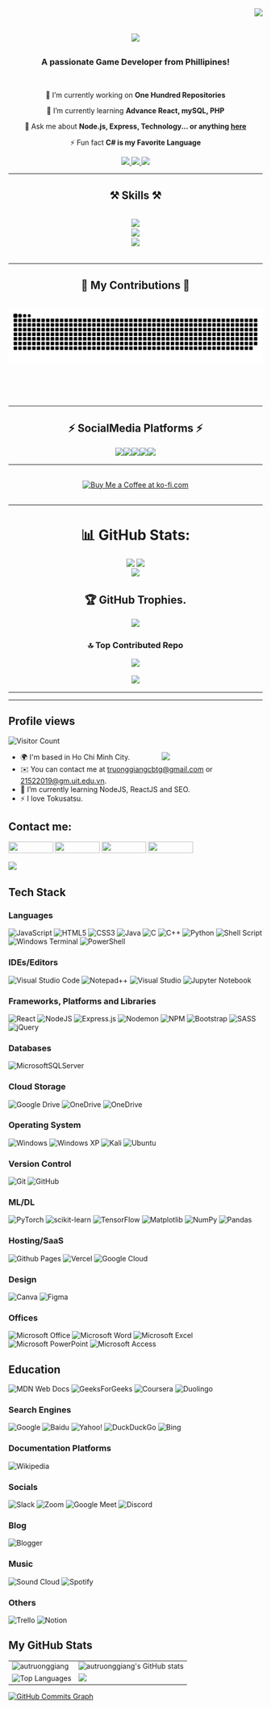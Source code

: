 <img align="right" src="https://visitor-badge.laobi.icu/badge?page_id=izanamiiDevv.izanamiiDevv" />

<h1 align="center">
    <img src="https://readme-typing-svg.herokuapp.com/?font=Righteous&size=35&center=true&vCenter=true&width=500&height=70&duration=4000&lines=Hi+There!+👋;+I'm+Izanami!;" />
</h1>

<h3 align="center">A passionate Game Developer from Phillipines!</h3>

<br/>

<div align="center">
 
 🔭 I’m currently working on **One Hundred Repositories**
 
 🌱 I’m currently learning **Advance React, mySQL, PHP**

💬 Ask me about **Node.js, Express, Technology... or anything [here](https://github.com/IzanamiiDevv)**

⚡ Fun fact **C# is my Favorite Language**

 </div>
 
<div align="center"> 
  <a href="mailto:pedro.sales.muniz@gmail.com">
    <img src="https://img.shields.io/badge/Gmail-333333?style=for-the-badge&logo=gmail&logoColor=red" />
  </a>
  <a href="https://linkedin.com/in/pedro-sales-muniz" target="_blank">
    <img src="https://img.shields.io/badge/LinkedIn-0077B5?style=for-the-badge&logo=linkedin&logoColor=white" target="_blank" />
  </a>
  <a href="https://izanamiidevv.vercel.app/" target="_blank">
     <img src="https://img.shields.io/badge/Portfolio-FF5722?style=for-the-badge&logo=todoist&logoColor=white" target="_blank" /> <!-- sqlite, safari, google-chrome are other good icon options -->
  </a>
</div>

 <hr/>
 
<h2 align="center">⚒️ Skills ⚒️</h2>
<br/>
<div align="center">
    <img src="https://skillicons.dev/icons?i=html,css,javascript,typescript,cs,python,php,haskell" /><br>
    <img src="https://skillicons.dev/icons?i=nodejs,express,react,vite,dotnet,mysql,docker" /><br>
    <img src="https://skillicons.dev/icons?i=github,git,vscode,stackoverflow,unity,discord" />
</div>

<br/>
<hr/>

<div align="center">
  <h2>🐍 My Contributions 🐍</h2>
  <br>
  <img alt="snake eating my contributions" src="https://raw.githubusercontent.com/salesp07/salesp07/output/github-contribution-grid-snake.svg" />
  
  <br/><br/><br/>
</div>

<hr/>

<h2 align="center">⚡ SocialMedia Platforms ⚡</h2>

<div align="center">
    <img src="https://img.shields.io/badge/Facebook-1877F2?style=for-the-badge&logo=facebook&logoColor=white" target="_blank" /><img src="https://img.shields.io/badge/Instagram-E4405F?style=for-the-badge&logo=instagram&logoColor=white" target="_blank" /><img src="https://img.shields.io/badge/Codepen-000000?style=for-the-badge&logo=codepen&logoColor=white" target="_blank" /><img src="https://img.shields.io/badge/Codewars-B1361E?style=for-the-badge&logo=Codewars&logoColor=white" target="_blank" /><img src="https://img.shields.io/badge/GitHub-100000?style=for-the-badge&logo=github&logoColor=white" target="_blank" />
</div>


<hr/>

<br/>

<div align="center">
<a href='https://ko-fi.com/V7V4RAK9C' target='_blank'><img height='64' style='border:0px;height:64px;' src='https://storage.ko-fi.com/cdn/kofi1.png?v=3' border='0' alt='Buy Me a Coffee at ko-fi.com' /></a>
</div>

<br/>

<hr>

<div align='center'>
<h1>📊 GitHub Stats:</h1>

![](https://github-readme-stats.vercel.app/api?username=izanamiiDevv&show_icons=true&theme=tokyonight)
![](https://github-readme-streak-stats.herokuapp.com/?user=izanamiiDevv&theme=tokyonight&hide_border=false)<br/>
![](https://github-readme-stats.vercel.app/api/top-langs/?username=izanamiiDevv&theme=tokyonight&hide_border=false&include_all_commits=true&count_private=false&layout=compact)


## 🏆 GitHub Trophies.
![](https://github-profile-trophy.vercel.app/?username=izanamiiDevv&theme=tokyonight&no-frame=false&no-bg=true&margin-w=4)

### 🔝 Top Contributed Repo
![](https://github-contributor-stats.vercel.app/api?username=izanamiiDevv&limit=5&theme=tokyonight&combine_all_yearly_contributions=true)

[![](https://visitcount.itsvg.in/api?id=izanamiiDevv&icon=5&color=1)](https://visitcount.itsvg.in)
</div>

<hr>
<hr>

<!-- 
 **autruonggiang/autruonggiang** is a ✨ _special_ ✨ repository because its `README.md` (this file) appears on your GitHub profile. 
 --> 
  
 ## Profile views 
 ![Visitor Count](https://profile-counter.glitch.me/autruonggiangbrunnerlivio/count.svg) 
  
 <picture>  
 <a href="https://media.giphy.com/media/dWesBcTLavkZuG35MI/giphy.gif" alt="Developer"> 
 <img src="https://media.giphy.com/media/dWesBcTLavkZuG35MI/giphy.gif" align="right" width=200"> 
 </a> 
 </picture> 
  
 - 🌍  I'm based in Ho Chi Minh City. 
 - ✉️  You can contact me at [truonggiangcbtg@gmail.com](mailto:truonggiangcbtg@gmail.com) or [21522019@gm.uit.edu.vn](mailto:21522019@gm.uit.edu.vn). 
 - 🌱 I’m currently learning NodeJS, ReactJS and SEO. 
 - ⚡ I love Tokusatsu. 
  
 ## Contact me: 
 <a href="https://www.facebook.com/autruonggiang.cbtg.uit"><img src="https://img.shields.io/badge/Facebook-1877F2?style=for-the-badge&logo=facebook&logoColor=white" width="88.53" height="22.32"/></a> 
 <a href="https://twitter.com/autruonggiang"><img src="https://img.shields.io/badge/Twitter-1DA1F2?style=for-the-badge&logo=twitter&logoColor=white" width="88.53" height="22.32"/></a> 
 <a href="https://www.linkedin.com/in/autruonggiang"><img src="https://img.shields.io/badge/LinkedIn-0077B5?style=for-the-badge&logo=linkedin&logoColor=white" width="88.53" height="22.32"/></a> 
 <a href="21522019@gm.uit.edu.vn"><img src="https://img.shields.io/badge/Gmail-D14836?style=for-the-badge&logo=gmail&logoColor=white" width="88.53" height="22.32"/></a> 
  
 <p align="left"> 
 <img src="https://img.cartoongoodies.com/wp-content/uploads/2021/04/Marsupilami-Cute-creature-300x258.png" width="120"> 
 </p> 
  
 ## Tech Stack 
 ### Languages 
 ![JavaScript](https://img.shields.io/badge/javascript-%23323330.svg?style=for-the-badge&logo=javascript&logoColor=%23F7DF1E) 
 ![HTML5](https://img.shields.io/badge/html5-%23E34F26.svg?style=for-the-badge&logo=html5&logoColor=white) 
 ![CSS3](https://img.shields.io/badge/css3-%231572B6.svg?style=for-the-badge&logo=css3&logoColor=white) 
 ![Java](https://img.shields.io/badge/java-%23ED8B00.svg?style=for-the-badge&logo=openjdk&logoColor=white) 
 ![C](https://img.shields.io/badge/c-%2300599C.svg?style=for-the-badge&logo=c&logoColor=white) 
 ![C++](https://img.shields.io/badge/c++-%2300599C.svg?style=for-the-badge&logo=c%2B%2B&logoColor=white) 
 ![Python](https://img.shields.io/badge/python-3670A0?style=for-the-badge&logo=python&logoColor=ffdd54) 
 ![Shell Script](https://img.shields.io/badge/shell_script-%23121011.svg?style=for-the-badge&logo=gnu-bash&logoColor=white) 
 ![Windows Terminal](https://img.shields.io/badge/Windows%20Terminal-%234D4D4D.svg?style=for-the-badge&logo=windows-terminal&logoColor=white) 
 ![PowerShell](https://img.shields.io/badge/PowerShell-%235391FE.svg?style=for-the-badge&logo=powershell&logoColor=white) 
  
 ### IDEs/Editors 
 ![Visual Studio Code](https://img.shields.io/badge/Visual%20Studio%20Code-0078d7.svg?style=for-the-badge&logo=visual-studio-code&logoColor=white) 
 ![Notepad++](https://img.shields.io/badge/Notepad++-90E59A.svg?style=for-the-badge&logo=notepad%2b%2b&logoColor=black) 
 ![Visual Studio](https://img.shields.io/badge/Visual%20Studio-5C2D91.svg?style=for-the-badge&logo=visual-studio&logoColor=white) 
 ![Jupyter Notebook](https://img.shields.io/badge/jupyter-%23FA0F00.svg?style=for-the-badge&logo=jupyter&logoColor=white) 
  
 ### Frameworks, Platforms and Libraries 
 ![React](https://img.shields.io/badge/react-%2320232a.svg?style=for-the-badge&logo=react&logoColor=%2361DAFB) 
 ![NodeJS](https://img.shields.io/badge/node.js-6DA55F?style=for-the-badge&logo=node.js&logoColor=white) 
 ![Express.js](https://img.shields.io/badge/express.js-%23404d59.svg?style=for-the-badge&logo=express&logoColor=%2361DAFB) 
 ![Nodemon](https://img.shields.io/badge/NODEMON-%23323330.svg?style=for-the-badge&logo=nodemon&logoColor=%BBDEAD) 
 ![NPM](https://img.shields.io/badge/NPM-%23CB3837.svg?style=for-the-badge&logo=npm&logoColor=white) 
 ![Bootstrap](https://img.shields.io/badge/bootstrap-%238511FA.svg?style=for-the-badge&logo=bootstrap&logoColor=white) 
 ![SASS](https://img.shields.io/badge/SASS-hotpink.svg?style=for-the-badge&logo=SASS&logoColor=white) 
 ![jQuery](https://img.shields.io/badge/jquery-%230769AD.svg?style=for-the-badge&logo=jquery&logoColor=white) 
  
 ### Databases 
 ![MicrosoftSQLServer](https://img.shields.io/badge/Microsoft%20SQL%20Server-CC2927?style=for-the-badge&logo=microsoft%20sql%20server&logoColor=white) 
  
 ### Cloud Storage 
 ![Google Drive](https://img.shields.io/badge/Google%20Drive-4285F4?style=for-the-badge&logo=googledrive&logoColor=white) 
 ![OneDrive](https://img.shields.io/badge/OneDrive-white?style=for-the-badge&logo=Microsoft%20OneDrive&logoColor=0078D4) 
 ![OneDrive](https://img.shields.io/badge/OneDrive-0078D4.svg?style=for-the-badge&logo=microsoftonedrive&logoColor=white) 
  
 ### Operating System 
 ![Windows](https://img.shields.io/badge/Windows-0078D6?style=for-the-badge&logo=windows&logoColor=white) 
 ![Windows XP](https://img.shields.io/badge/Windows%20xp-003399?style=for-the-badge&logo=windowsxp&logoColor=white) 
 ![Kali](https://img.shields.io/badge/Kali-268BEE?style=for-the-badge&logo=kalilinux&logoColor=white) 
 ![Ubuntu](https://img.shields.io/badge/Ubuntu-E95420?style=for-the-badge&logo=ubuntu&logoColor=white) 
  
 ### Version Control 
 ![Git](https://img.shields.io/badge/git-%23F05033.svg?style=for-the-badge&logo=git&logoColor=white) 
 ![GitHub](https://img.shields.io/badge/github-%23121011.svg?style=for-the-badge&logo=github&logoColor=white) 
  
 ### ML/DL 
 ![PyTorch](https://img.shields.io/badge/PyTorch-%23EE4C2C.svg?style=for-the-badge&logo=PyTorch&logoColor=white) 
 ![scikit-learn](https://img.shields.io/badge/scikit--learn-%23F7931E.svg?style=for-the-badge&logo=scikit-learn&logoColor=white) 
 ![TensorFlow](https://img.shields.io/badge/TensorFlow-%23FF6F00.svg?style=for-the-badge&logo=TensorFlow&logoColor=white) 
 ![Matplotlib](https://img.shields.io/badge/Matplotlib-%23ffffff.svg?style=for-the-badge&logo=Matplotlib&logoColor=black) 
 ![NumPy](https://img.shields.io/badge/numpy-%23013243.svg?style=for-the-badge&logo=numpy&logoColor=white) 
 ![Pandas](https://img.shields.io/badge/pandas-%23150458.svg?style=for-the-badge&logo=pandas&logoColor=white) 
  
 ### Hosting/SaaS 
 ![Github Pages](https://img.shields.io/badge/github%20pages-121013?style=for-the-badge&logo=github&logoColor=white) 
 ![Vercel](https://img.shields.io/badge/vercel-%23000000.svg?style=for-the-badge&logo=vercel&logoColor=white) 
 ![Google Cloud](https://img.shields.io/badge/GoogleCloud-%234285F4.svg?style=for-the-badge&logo=google-cloud&logoColor=white) 
  
 ### Design 
 ![Canva](https://img.shields.io/badge/Canva-%2300C4CC.svg?style=for-the-badge&logo=Canva&logoColor=white) 
 ![Figma](https://img.shields.io/badge/figma-%23F24E1E.svg?style=for-the-badge&logo=figma&logoColor=white) 
  
 ### Offices 
 ![Microsoft Office](https://img.shields.io/badge/Microsoft_Office-D83B01?style=for-the-badge&logo=microsoft-office&logoColor=white) 
 ![Microsoft Word](https://img.shields.io/badge/Microsoft_Word-2B579A?style=for-the-badge&logo=microsoft-word&logoColor=white) 
 ![Microsoft Excel](https://img.shields.io/badge/Microsoft_Excel-217346?style=for-the-badge&logo=microsoft-excel&logoColor=white) 
 ![Microsoft PowerPoint](https://img.shields.io/badge/Microsoft_PowerPoint-B7472A?style=for-the-badge&logo=microsoft-powerpoint&logoColor=white) 
 ![Microsoft Access](https://img.shields.io/badge/Microsoft_Access-A4373A?style=for-the-badge&logo=microsoft-access&logoColor=white) 
  
 ## Education 
 ![MDN Web Docs](https://img.shields.io/badge/MDN_Web_Docs-black?style=for-the-badge&logo=mdnwebdocs&logoColor=white) 
 ![GeeksForGeeks](https://img.shields.io/badge/GeeksforGeeks-gray?style=for-the-badge&logo=geeksforgeeks&logoColor=35914c) 
 ![Coursera](https://img.shields.io/badge/Coursera-%230056D2.svg?style=for-the-badge&logo=Coursera&logoColor=white) 
 ![Duolingo](https://img.shields.io/badge/Duolingo-%234DC730.svg?style=for-the-badge&logo=Duolingo&logoColor=white) 
  
 ### Search Engines 
 ![Google](https://img.shields.io/badge/google-4285F4?style=for-the-badge&logo=google&logoColor=white) 
 ![Baidu](https://img.shields.io/badge/Baidu-2932E1?style=for-the-badge&logo=Baidu&logoColor=white) 
 ![Yahoo!](https://img.shields.io/badge/Yahoo!-6001D2?style=for-the-badge&logo=Yahoo!&logoColor=white) 
 ![DuckDuckGo](https://img.shields.io/badge/DuckDuckGo-DE5833?style=for-the-badge&logo=DuckDuckGo&logoColor=white) 
 ![Bing](https://img.shields.io/badge/Microsoft%20Bing-258FFA?style=for-the-badge&logo=Microsoft%20Bing&logoColor=white) 
  
 ### Documentation Platforms 
 ![Wikipedia](https://img.shields.io/badge/Wikipedia-%23000000.svg?style=for-the-badge&logo=wikipedia&logoColor=white) 
  
 ### Socials 
 ![Slack](https://img.shields.io/badge/Slack-4A154B?style=for-the-badge&logo=slack&logoColor=white) 
 ![Zoom](https://img.shields.io/badge/Zoom-2D8CFF?style=for-the-badge&logo=zoom&logoColor=white) 
 ![Google Meet](https://img.shields.io/badge/Google%20Meet-00897B?style=for-the-badge&logo=google-meet&logoColor=white) 
 ![Discord](https://img.shields.io/badge/Discord-%235865F2.svg?style=for-the-badge&logo=discord&logoColor=white) 
  
 ### Blog 
 ![Blogger](https://img.shields.io/badge/Blogger-FF5722?style=for-the-badge&logo=blogger&logoColor=white) 
  
 ### Music 
 ![Sound Cloud](https://img.shields.io/badge/sound%20cloud-FF5500?style=for-the-badge&logo=soundcloud&logoColor=white) 
 ![Spotify](https://img.shields.io/badge/Spotify-1ED760?style=for-the-badge&logo=spotify&logoColor=white) 
  
 ### Others 
 ![Trello](https://img.shields.io/badge/Trello-%23026AA7.svg?style=for-the-badge&logo=Trello&logoColor=white) 
 ![Notion](https://img.shields.io/badge/Notion-%23000000.svg?style=for-the-badge&logo=notion&logoColor=white) 
  
 ## My GitHub Stats 
 <table> 
     <tr> 
         <td> 
             <img src="https://github-profile-trophy.vercel.app/?username=autruonggiang&theme=onestar&row=3&column=4" alt="autruonggiang" /> 
         </td> 
         <td> 
             <img src="https://github-readme-stats.vercel.app/api?username=autruonggiang&show_icons=true&hide=&count_private=true&title_color=0891b2&text_color=ffffff&icon_color=0891b2&bg_color=1c1917&hide_border=true&show_icons=true" alt="autruonggiang's GitHub stats" /> 
         </td>  
     </tr> 
     <tr> 
         <td>             
             <img src="https://github-readme-stats.vercel.app/api/top-langs/?username=autruonggiang&langs_count=10&title_color=0891b2&text_color=ffffff&icon_color=0891b2&bg_color=1c1917&hide_border=true&locale=en&custom_title=Top%20%Languages" alt="Top Languages" /> 
         </td> 
         <td> 
             <img src="https://github-readme-streak-stats.herokuapp.com/?user=autruonggiang&stroke=ffffff&background=1c1917&ring=0891b2&fire=0891b2&currStreakNum=ffffff&currStreakLabel=0891b2&sideNums=ffffff&sideLabels=ffffff&dates=ffffff&hide_border=true" /> 
         </td> 
     </tr> 
 </table> 
  
 <a href="http://www.github.com/autruonggiang"> 
   <img src="https://github-readme-activity-graph.vercel.app/graph?username=autruonggiang&bg_color=1c1917&color=ffffff&line=0891b2&point=ffffff&area_color=1c1917&area=true&hide_border=true&custom_title=GitHub%20Commits%20Graph" alt="GitHub Commits Graph" /> 
 </a>
